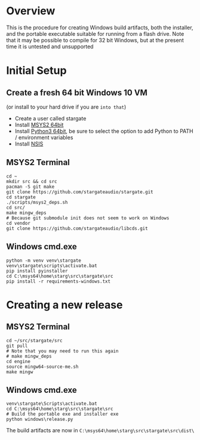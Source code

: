 # Overview
This is the procedure for creating Windows build artifacts, both the installer,
and the portable executable suitable for running from a flash drive.  Note
that it may be possible to compile for 32 bit Windows, but at the present time
it is untested and unsupported

# Initial Setup
## Create a fresh 64 bit Windows 10 VM
(or install to your hard drive if you are `into that`)
- Create a user called stargate
- Install [MSYS2 64bit](https://www.msys2.org/wiki/MSYS2-installation/)
- Install [Python3 64bit](https://www.python.org/downloads/windows/), be sure
  to select the option to add Python to PATH / environment variables
- Install [NSIS](https://nsis.sourceforge.io/Download)

## MSYS2 Terminal
```
cd ~
mkdir src && cd src
pacman -S git make
git clone https://github.com/stargateaudio/stargate.git
cd stargate
./scripts/msys2_deps.sh
cd src/
make mingw_deps
# Because git submodule init does not seem to work on Windows
cd vendor
git clone https://github.com/stargateaudio/libcds.git
```

## Windows cmd.exe
```
python -m venv venv\stargate
venv\stargate\scripts\activate.bat
pip install pyinstaller
cd C:\msys64\home\starg\src\stargate\src
pip install -r requirements-windows.txt
```

# Creating a new release
## MSYS2 Terminal
```
cd ~/src/stargate/src
git pull
# Note that you may need to run this again
# make mingw_deps
cd engine
source mingw64-source-me.sh
make mingw
```

## Windows cmd.exe
```
venv\stargate\Scripts\activate.bat
cd C:\msys64\home\starg\src\stargate\src
# Build the portable exe and installer exe
python windows\release.py
```

The build artifacts are now in `C:\msys64\home\starg\src\stargate\src\dist\`
